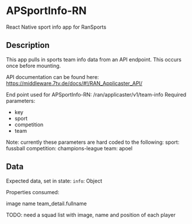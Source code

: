 # APSportInfo-RN

React Native sport info app for RanSports

## Description

This app pulls in sports team info data from an API endpoint. This occurs once before mounting.

API documentation can be found here:
https://middleware.7tv.de/docs/#!/RAN_Applicaster_API/

End point used for APSportInfo-RN: /ran/applicaster/v1/team-info
Required parameters:

- key
- sport
- competition
- team

Note: currently these parameters are hard coded to the following:
sport: fussball
competition: champions-league
team: apoel

## Data

Expected data, set in state:
`info`: Object

Properties consumed:

image
name
team_detail.fullname

TODO:
need a squad list with image, name and position of each player
